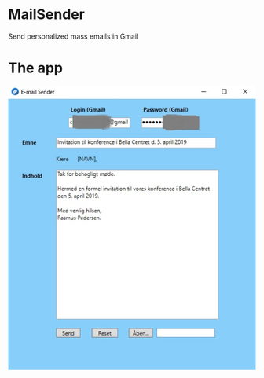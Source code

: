 # MailSender
Send personalized mass emails in Gmail

# The app

![](https://github.com/christianshub/MailSender/blob/master/Billeder/App.jpg)
